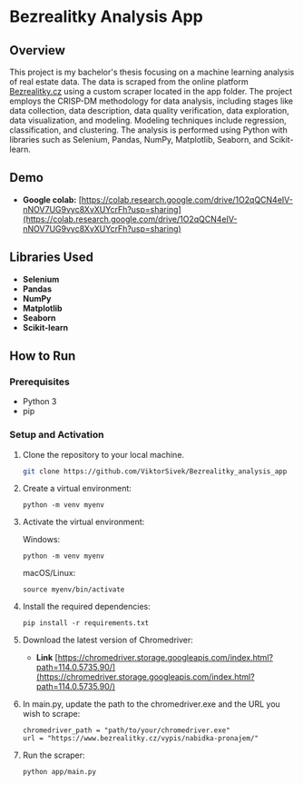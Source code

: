 # Bezrealitky Analysis App

## Overview
This project is my bachelor's thesis focusing on a machine learning analysis of real estate data. The data is scraped from the online platform [Bezrealitky.cz](https://www.bezrealitky.cz) using a custom scraper located in the app folder. The project employs the CRISP-DM methodology for data analysis, including stages like data collection, data description, data quality verification, data exploration, data visualization, and modeling. Modeling techniques include regression, classification, and clustering. The analysis is performed using Python with libraries such as Selenium, Pandas, NumPy, Matplotlib, Seaborn, and Scikit-learn.

## Demo

- **Google colab:** [https://colab.research.google.com/drive/1O2qQCN4eIV-nNOV7UG9vyc8XvXUYcrFh?usp=sharing](https://colab.research.google.com/drive/1O2qQCN4eIV-nNOV7UG9vyc8XvXUYcrFh?usp=sharing)

## Libraries Used

- **Selenium**
- **Pandas**
- **NumPy**
- **Matplotlib**
- **Seaborn**
- **Scikit-learn**

## How to Run

### Prerequisites
- Python 3
- pip

### Setup and Activation
1. Clone the repository to your local machine.

   ```bash
   git clone https://github.com/ViktorSivek/Bezrealitky_analysis_app

2. Create a virtual environment:
   
   ```shell
   python -m venv myenv

3. Activate the virtual environment:
   
   Windows:
   ```shell
   python -m venv myenv
   ```
   macOS/Linux:
   ```shell
   source myenv/bin/activate

4. Install the required dependencies:

   ```shell
   pip install -r requirements.txt

5. Download the latest version of Chromedriver:

   - **Link** [https://chromedriver.storage.googleapis.com/index.html?path=114.0.5735.90/](https://chromedriver.storage.googleapis.com/index.html?path=114.0.5735.90/)

6. In main.py, update the path to the chromedriver.exe and the URL you wish to scrape:
   
   ```shell
   chromedriver_path = "path/to/your/chromedriver.exe"
   url = "https://www.bezrealitky.cz/vypis/nabidka-pronajem/"

7. Run the scraper:
    
   ```shell
   python app/main.py

